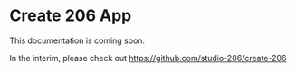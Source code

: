 # Create 206 App

This documentation is coming soon.

In the interim, please check out https://github.com/studio-206/create-206
